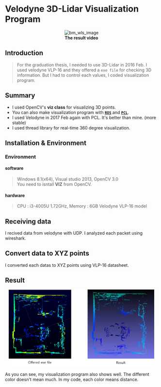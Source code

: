 # Velodyne 3D-Lidar Visualization Program


<p align="center">
    <img src="images/velodyne.gif" width="400" alt="bm_wls_image" /><br>
	<b>The result video</b><br>
</p>
  
  
## Introduction  
  
  
>For the graduation thesis, I needed to use 3D-Lidar in 2016 Feb. I used velodyne VLP-16 and they offered a `exe file` for checking 3D information. But I had to control each values, I coded visualization program.  


## Summary  
  
  
* I used OpenCV's **viz class** for visualizing 3D points. 
* You can also make visualization program with [**`ROS`**](http://wiki.ros.org/velodyne) and [**`PCL`**](http://pointclouds.org/documentation/tutorials/hdl_grabber.php).
* I used Velodyne in 2017 Feb again with PCL. It's better than mine. (more stable)
* I used thread library for real-time 360 degree visualization.


## Installation & Environment  
  
  
### Environment  
  
#### software  
  
>Windows 8.1(x64), Visual studio 2013, OpenCV 3.0    
You need to isntall **VIZ** from OpenCV.
 
#### hardware  
  
>CPU : i3-4005U 1.72GHz, Memory : 6GB
Velodyne VLP-16 model


## Receiving data

I recived data from velodyne with UDP. I analyzed each packet using wireshark.  

## Convert data to XYZ points

I converted each datas to XYZ points using VLP-16 datasheet.

## Result

<p align="center">
    <img src="images/visualization.png" width="480" alt="visualization_Result" /><br>
</p>

As you can see, my visualization program also shows well. The different color doesn't mean much. In my code, each color means distance.